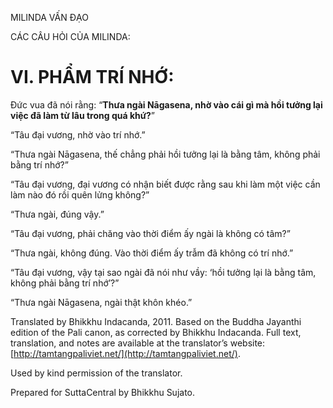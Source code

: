  

MILINDA VẤN ĐẠO

CÁC CÂU HỎI CỦA MILINDA:

# VI. PHẨM TRÍ NHỚ:

Đức vua đã nói rằng: “**Thưa ngài Nāgasena, nhờ vào cái gì mà hồi tưởng lại việc đã làm từ lâu trong quá khứ?**”

“Tâu đại vương, nhờ vào trí nhớ.”

“Thưa ngài Nāgasena, thế chẳng phải hồi tưởng lại là bằng tâm, không phải bằng trí nhớ?”

“Tâu đại vương, đại vương có nhận biết được rằng sau khi làm một việc cần làm nào đó rồi quên lửng không?”

“Thưa ngài, đúng vậy.”

“Tâu đại vương, phải chăng vào thời điểm ấy ngài là không có tâm?”

“Thưa ngài, không đúng. Vào thời điểm ấy trẫm đã không có trí nhớ.”

“Tâu đại vương, vậy tại sao ngài đã nói như vầy: ‘hồi tưởng lại là bằng tâm, không phải bằng trí nhớ’?”

“Thưa ngài Nāgasena, ngài thật khôn khéo.”

Translated by Bhikkhu Indacanda, 2011. Based on the Buddha Jayanthi edition of the Pali canon, as corrected by Bhikkhu Indacanda. Full text, translation, and notes are available at the translator’s website: [http://tamtangpaliviet.net/](http://tamtangpaliviet.net/).

Used by kind permission of the translator.

Prepared for SuttaCentral by Bhikkhu Sujato.